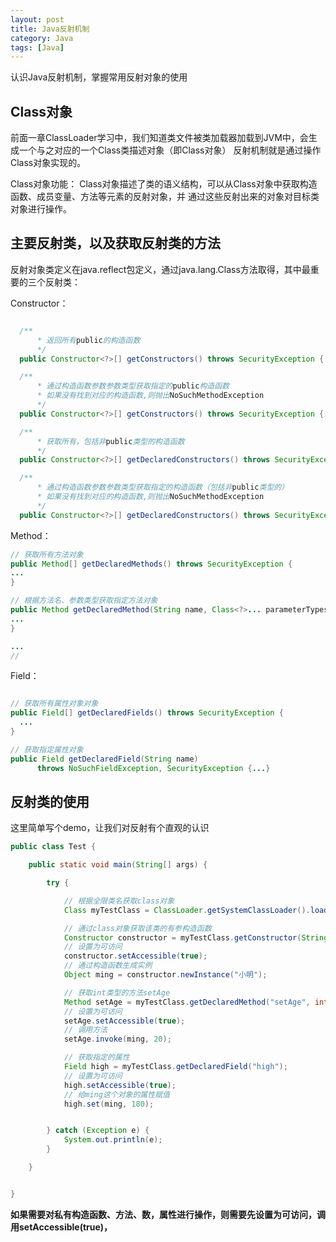 ```yaml
---
layout: post
title: Java反射机制
category: Java
tags: [Java]
---
```


认识Java反射机制，掌握常用反射对象的使用

## Class对象
前面一章ClassLoader学习中，我们知道类文件被类加载器加载到JVM中，会生成一个与之对应的一个Class类描述对象（即Class对象）
反射机制就是通过操作Class对象实现的。

Class对象功能：
Class对象描述了类的语义结构，可以从Class对象中获取构造函数、成员变量、方法等元素的反射对象，并 通过这些反射出来的对象对目标类对象进行操作。

## 主要反射类，以及获取反射类的方法
反射对象类定义在java.reflect包定义，通过java.lang.Class方法取得，其中最重要的三个反射类：

Constructor：

``` java

  /**
      * 返回所有public的构造函数
      */
  public Constructor<?>[] getConstructors() throws SecurityException {...}

  /**
      * 通过构造函数参数参数类型获取指定的public构造函数
      * 如果没有找到对应的构造函数,则抛出NoSuchMethodException
      */
  public Constructor<?>[] getConstructors() throws SecurityException {...}

  /**
      * 获取所有，包括非public类型的构造函数
      */
  public Constructor<?>[] getDeclaredConstructors() throws SecurityException {...}

  /**
      * 通过构造函数参数参数类型获取指定的构造函数（包括非public类型的）
      * 如果没有找到对应的构造函数,则抛出NoSuchMethodException
      */  
  public Constructor<?>[] getDeclaredConstructors() throws SecurityException {...}

```


Method：

``` java
// 获取所有方法对象
public Method[] getDeclaredMethods() throws SecurityException {
...
}

// 根据方法名、参数类型获取指定方法对象
public Method getDeclaredMethod(String name, Class<?>... parameterTypes)
...
}

...
//

```

Field：

``` java

// 获取所有属性对象对象
public Field[] getDeclaredFields() throws SecurityException {
  ...
}

// 获取指定属性对象
public Field getDeclaredField(String name)
      throws NoSuchFieldException, SecurityException {...}

```

## 反射类的使用
这里简单写个demo，让我们对反射有个直观的认识

``` java
public class Test {

    public static void main(String[] args) {

        try {

            // 根据全限类名获取class对象
            Class myTestClass = ClassLoader.getSystemClassLoader().loadClass("com.test.MyTest");

            // 通过class对象获取该类的有参构造函数
            Constructor constructor = myTestClass.getConstructor(String.class);
            // 设置为可访问
            constructor.setAccessible(true);
            // 通过构造函数生成实例
            Object ming = constructor.newInstance("小明");

            // 获取int类型的方法setAge
            Method setAge = myTestClass.getDeclaredMethod("setAge", int.class);
            // 设置为可访问
            setAge.setAccessible(true);
            // 调用方法
            setAge.invoke(ming, 20);

            // 获取指定的属性
            Field high = myTestClass.getDeclaredField("high");
            // 设置为可访问
            high.setAccessible(true);
            // 给ming这个对象的属性赋值
            high.set(ming, 180);


        } catch (Exception e) {
            System.out.println(e);
        }

    }


}

```

<b>如果需要对私有构造函数、方法、数，属性进行操作，则需要先设置为可访问，调用setAccessible(true)，</b>
